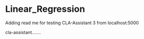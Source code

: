 # Linear_Regression

Adding read me for testing CLA-Assistant 3 from localhost:5000

cla-assistant.......
